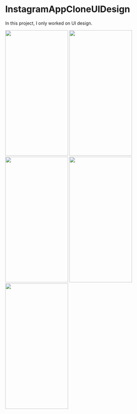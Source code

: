 # InstagramAppCloneUIDesign

In this project, I only worked on UI design.

<img src = "https://user-images.githubusercontent.com/105845393/227230927-fe0874a6-d146-452e-a78c-f288ccc1f98f.png" width = "200" height = "400">  <img src = "https://user-images.githubusercontent.com/105845393/227230948-3b817057-23d2-4fbf-a533-8cda2393450b.png" width = "200" height = "400"> 
<img src = "https://user-images.githubusercontent.com/105845393/227230983-e4f772ce-4309-49f2-8bec-588bd439f920.png" width = "200" height = "400"> <img src = "https://user-images.githubusercontent.com/105845393/227231063-160c17f3-5382-4320-8988-62de4275630e.png" width = "200" height = "400">
<img src = "https://user-images.githubusercontent.com/105845393/227230893-381e9d6d-9a87-448b-b0e4-6d68b8f6a347.png" width = "200" height = "400"> 


